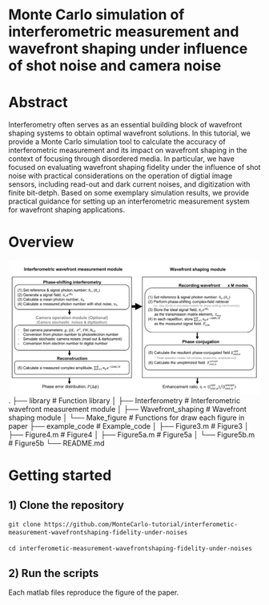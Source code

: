 # Monte Carlo simulation of interferometric measurement and wavefront shaping under influence of shot noise and camera noise 
# Abstract
Interferometry often serves as an essential building block of wavefront shaping systems to obtain optimal wavefront solutions. In this tutorial, we provide a Monte Carlo simulation tool to calculate the accuracy of interferometric measurement and its impact on wavefront shaping in the context of focusing through disordered media. In particular, we have focused on evaluating wavefront shaping fidelity under the influence of shot noise with practical considerations on the operation of digtial image sensors, including read-out and dark current noises, and digitization with finite bit-detph. Based on some exemplary simulation results, we provide practical guidance for setting up an interferometric measurement system for wavefront shaping applications.
# Overview
![Figure2_0530](./library/images/Figure2_0530.png)
.
├── library                      # Function library
│   ├── Interferometry           # Interferometric wavefront measurement module
│   ├── Wavefront_shaping        # Wavefront shaping module
│   └── Make_figure              # Functions for draw each figure in paper
├── example_code                 # Example_code 
│   ├── Figure3.m                # Figure3
│   ├── Figure4.m                # Figure4
│   ├── Figure5a.m               # Figure5a
│   └── Figure5b.m               # Figure5b 
└── README.md
# Getting started 
## 1) Clone the repository
```
git clone https://github.com/MonteCarlo-tutorial/interferometic-measurement-wavefrontshaping-fidelity-under-noises

cd interferometic-measurement-wavefrontshaping-fidelity-under-noises
```
## 2) Run the scripts
Each matlab files reproduce the figure of the paper.

